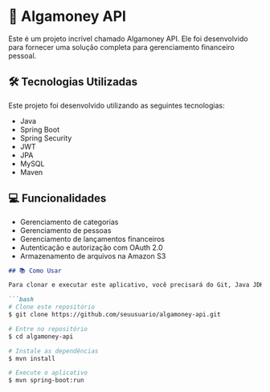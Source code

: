 

# 💸 Algamoney API

Este é um projeto incrível chamado Algamoney API. Ele foi desenvolvido para fornecer uma solução completa para gerenciamento financeiro pessoal.

## 🛠️ Tecnologias Utilizadas

Este projeto foi desenvolvido utilizando as seguintes tecnologias:

- Java
- Spring Boot
- Spring Security
- JWT
- JPA
- MySQL
- Maven

## 💻 Funcionalidades

- Gerenciamento de categorias
- Gerenciamento de pessoas
- Gerenciamento de lançamentos financeiros
- Autenticação e autorização com OAuth 2.0
- Armazenamento de arquivos na Amazon S3
```markdown
## 📚 Como Usar

Para clonar e executar este aplicativo, você precisará do Git, Java JDK e Maven instalados em seu computador.

```bash
# Clone este repositório
$ git clone https://github.com/seuusuario/algamoney-api.git

# Entre no repositório
$ cd algamoney-api

# Instale as dependências
$ mvn install

# Execute o aplicativo
$ mvn spring-boot:run
```

